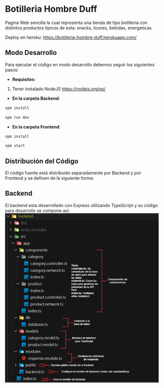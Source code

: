 
# Botilleria Hombre Duff

Pagina Web sencilla la cual representa una tienda de tipo botilleria con distintos productos tipicos de esta: snacks, licores, bebidas, energeticas.

Deploy en heroku: https://botilleria-hombre-duff.herokuapp.com/

## Modo Desarrollo

Para ejecutar el código en modo desarrollo debemos seguir los siguientes pasos:

* **Requisitos**:

1. Tener instalado NodeJS https://nodejs.org/es/
 

* **En la carpeta Backend:**
```sh
npm install
```
```sh
npm run dev
```

* **En la carpeta Frontend**:

```sh 
npm install 
```
```sh
npm start
```


## Distribución del Código
El código fuente está distribuido separadamente por Backend y por Frontend y se definen de la siguiente forma:
## Backend
El backend esta desarrollado con Express utilizando TypeScript y su código para desarrollo se compone así:
![](/images/code-front.png)